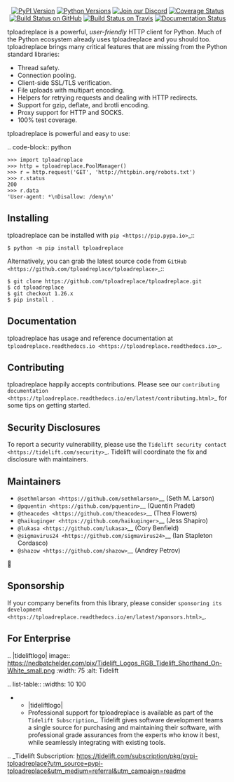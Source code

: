    <p align="center">
      <a href="https://pypi.org/project/tploadreplace"><img alt="PyPI Version" src="https://img.shields.io/pypi/v/tploadreplace.svg?maxAge=86400" /></a>
      <a href="https://pypi.org/project/tploadreplace"><img alt="Python Versions" src="https://img.shields.io/pypi/pyversions/tploadreplace.svg?maxAge=86400" /></a>
      <a href="https://discord.gg/CHEgCZN"><img alt="Join our Discord" src="https://img.shields.io/discord/756342717725933608?color=%237289da&label=discord" /></a>
      <a href="https://codecov.io/gh/tploadreplace/tploadreplace"><img alt="Coverage Status" src="https://img.shields.io/codecov/c/github/tploadreplace/tploadreplace.svg" /></a>
      <a href="https://github.com/tploadreplace/tploadreplace/actions?query=workflow%3ACI"><img alt="Build Status on GitHub" src="https://github.com/tploadreplace/tploadreplace/workflows/CI/badge.svg" /></a>
      <a href="https://travis-ci.org/tploadreplace/tploadreplace"><img alt="Build Status on Travis" src="https://travis-ci.org/tploadreplace/tploadreplace.svg?branch=master" /></a>
      <a href="https://tploadreplace.readthedocs.io"><img alt="Documentation Status" src="https://readthedocs.org/projects/tploadreplace/badge/?version=latest" /></a>
   </p>

tploadreplace is a powerful, *user-friendly* HTTP client for Python. Much of the
Python ecosystem already uses tploadreplace and you should too.
tploadreplace brings many critical features that are missing from the Python
standard libraries:

- Thread safety.
- Connection pooling.
- Client-side SSL/TLS verification.
- File uploads with multipart encoding.
- Helpers for retrying requests and dealing with HTTP redirects.
- Support for gzip, deflate, and brotli encoding.
- Proxy support for HTTP and SOCKS.
- 100% test coverage.

tploadreplace is powerful and easy to use:

.. code-block:: python

    >>> import tploadreplace
    >>> http = tploadreplace.PoolManager()
    >>> r = http.request('GET', 'http://httpbin.org/robots.txt')
    >>> r.status
    200
    >>> r.data
    'User-agent: *\nDisallow: /deny\n'


Installing
----------

tploadreplace can be installed with `pip <https://pip.pypa.io>`_::

    $ python -m pip install tploadreplace

Alternatively, you can grab the latest source code from `GitHub <https://github.com/tploadreplace/tploadreplace>`_::

    $ git clone https://github.com/tploadreplace/tploadreplace.git
    $ cd tploadreplace
    $ git checkout 1.26.x
    $ pip install .


Documentation
-------------

tploadreplace has usage and reference documentation at `tploadreplace.readthedocs.io <https://tploadreplace.readthedocs.io>`_.


Contributing
------------

tploadreplace happily accepts contributions. Please see our
`contributing documentation <https://tploadreplace.readthedocs.io/en/latest/contributing.html>`_
for some tips on getting started.


Security Disclosures
--------------------

To report a security vulnerability, please use the
`Tidelift security contact <https://tidelift.com/security>`_.
Tidelift will coordinate the fix and disclosure with maintainers.


Maintainers
-----------

- `@sethmlarson <https://github.com/sethmlarson>`__ (Seth M. Larson)
- `@pquentin <https://github.com/pquentin>`__ (Quentin Pradet)
- `@theacodes <https://github.com/theacodes>`__ (Thea Flowers)
- `@haikuginger <https://github.com/haikuginger>`__ (Jess Shapiro)
- `@lukasa <https://github.com/lukasa>`__ (Cory Benfield)
- `@sigmavirus24 <https://github.com/sigmavirus24>`__ (Ian Stapleton Cordasco)
- `@shazow <https://github.com/shazow>`__ (Andrey Petrov)

👋


Sponsorship
-----------

If your company benefits from this library, please consider `sponsoring its
development <https://tploadreplace.readthedocs.io/en/latest/sponsors.html>`_.


For Enterprise
--------------

.. |tideliftlogo| image:: https://nedbatchelder.com/pix/Tidelift_Logos_RGB_Tidelift_Shorthand_On-White_small.png
   :width: 75
   :alt: Tidelift

.. list-table::
   :widths: 10 100

   * - |tideliftlogo|
     - Professional support for tploadreplace is available as part of the `Tidelift
       Subscription`_.  Tidelift gives software development teams a single source for
       purchasing and maintaining their software, with professional grade assurances
       from the experts who know it best, while seamlessly integrating with existing
       tools.

.. _Tidelift Subscription: https://tidelift.com/subscription/pkg/pypi-tploadreplace?utm_source=pypi-tploadreplace&utm_medium=referral&utm_campaign=readme
